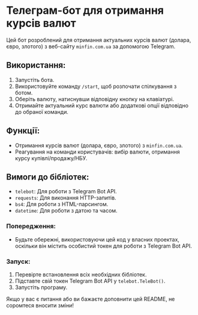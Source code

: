 # Телеграм-бот для отримання курсів валют

Цей бот розроблений для отримання актуальних курсів валют (долара, євро, злотого) з веб-сайту `minfin.com.ua` за допомогою Telegram.

## Використання:

1. Запустіть бота.
2. Використовуйте команду `/start`, щоб розпочати спілкування з ботом.
3. Оберіть валюту, натиснувши відповідну кнопку на клавіатурі.
4. Отримайте актуальний курс валюти або додаткові опції відповідно до обраної команди.

## Функції:

- Отримання курсів валют (долара, євро, злотого) з `minfin.com.ua`.
- Реагування на команди користувачів: вибір валюти, отримання курсу купівлі/продажу/НБУ.

## Вимоги до бібліотек:

- `telebot`: Для роботи з Telegram Bot API.
- `requests`: Для виконання HTTP-запитів.
- `bs4`: Для роботи з HTML-парсингом.
- `datetime`: Для роботи з датою та часом.

### Попередження:

- Будьте обережні, використовуючи цей код у власних проектах, оскільки він містить особистий токен для роботи з Telegram Bot API.

### Запуск:

1. Перевірте встановлення всіх необхідних бібліотек.
2. Підставте свій токен Telegram Bot API у `telebot.TeleBot()`.
3. Запустіть програму.

Якщо у вас є питання або ви бажаєте доповнити цей README, не соромтеся вносити зміни!
